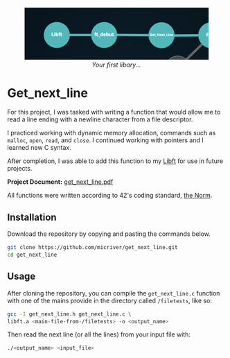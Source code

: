 <p align="center">
  <div align="center">
   <img src="assets/gnl_graph.png" width="425px"</img><br>
    <em><i>Your first libary...</i></em>
  </div>
</p>

# Get_next_line

For this project, I was tasked with writing a function that would allow me to read a line ending with a newline character from a file descriptor. 

I practiced working with dynamic memory allocation, commands such as ```malloc```, ```open```, ```read```, and ```close```. I continued working with pointers and I learned new C syntax.

After completion, I was able to add this function to my [Libft](https://github.com/micriver/Libft.git) for use in future projects.

**Project Document:**
[get_next_line.pdf](https://github.com/micriver/docs/get_next_line.en%20.pdf)

All functions were written according to 42's coding standard,
[the Norm](https://github.com/micriver/docs/norme.en%20.pdf).


## Installation

Download the repository by copying and pasting the commands below.

```bash
git clone https://github.com/micriver/get_next_line.git
cd get_next_line
```

## Usage

After cloning the repository, you can compile the ```get_next_line.c``` function with one of the mains provide in the directory called ```/filetests```, like so:

```bash
gcc -I get_next_line.h get_next_line.c \ 
libft.a <main-file-from-/filetests> -o <output_name>
```
Then read the next line (or all the lines) from your input file with:

```bash
./<output_name> <input_file>
```

